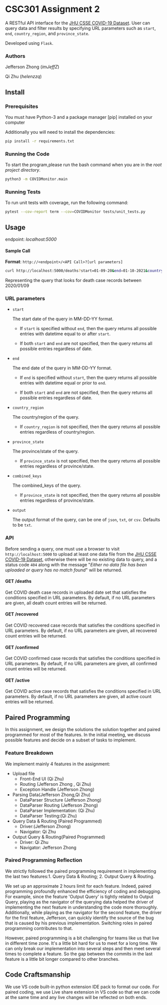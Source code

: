 # CSC301 Assignment 2

A RESTful API interface for the [JHU CSSE COVID-19 Dataset](https://github.com/CSSEGISandData/COVID-19/tree/master/csse_covid_19_data). User can query data and filter results by specifying URL parameters such as `start`, `end`, `country_region`, and `province_state`. 

Developed using `Flask`.

### Authors

Jefferson Zhong (*imJeffZ*)

Qi Zhu (*helenzzq*)

## Install

### Prerequisites

You must have Python-3 and a package manager [pip] installed on your computer

Additionally you will need to install the dependencies:

```bash
pip install -r requirements.txt
```
### Running the Code

To start the program,please run the bash command when you are in the *root project directory*.

```bash
python3 -m COVIDMonitor.main
```
### Running Tests

To run unit tests with coverage, run the following command:

```bash
pytest --cov-report term --cov=COVIDMonitor tests/unit_tests.py
```

## Usage

endpoint: *localhost:5000*

####  Sample Call
**Format**: `http://<endpoint>/<API Call>?[url parameters]`

```bash
curl http://localhost:5000/deaths?start=01-09-20&end=01-10-2021&country_region=us&province_state=wyoming&output=json
```
Representing the query that looks for death case records between 2020/01/09

### URL parameters

- `start`

  The start date of the query in MM-DD-YY format.

  - If `start` is specified without `end`, then the query returns all possible entries with datetime equal to or after `start`.  

  - If both `start` and `end` are not specified, then the query returns all possible entries regardless of date.

- `end`

  The end date of the query in MM-DD-YY format.

  - If `end` is specified without `start`, then the query returns all possible entries with datetime equal or prior to `end`.

  - If both `start` and `end` are not specified, then the query returns all possible entries regardless of date.

- `country_region`

  The country/region of the  query.

  - If `country_region` is not specified, then the query returns all possible entries regardless of country/region.

- `province_state`

  The province/state of the  query.

  - If `province_state` is not specified, then the query returns all possible entries regardless of province/state.

- `combined_keys`

  The combined_keys of the query.

  - If `province_state` is not specified, then the query returns all possible entries regardless of province/state.
  
- `output`

  The output format of the query, can be one of `json`, `txt`, or `csv`. Defaults to be `txt`.
  
### API

Before sending a query, one must use a browser to visit `http://localhost:5000` to upload at least one data file from the [JHU CSSE COVID-19 Dataset](https://github.com/CSSEGISandData/COVID-19/tree/master/csse_covid_19_data), otherwise there will be no existing data to query, and a status code `404` along with the message "*Either no data file has been uploaded or query has no match found*" will be returned.

#### GET /deaths

Get COVID death case records in uploaded date set that satisfies the conditions specified in URL parameters. By default, if no URL parameters are given, all death count entries will be returned.

#### GET /recovered

Get COVID recovered case records that satisfies the conditions specified in URL parameters. By default, if no URL parameters are given, all recovered count entries will be returned.

#### GET /confirmed

Get COVID confirmed case records that satisfies the conditions specified in URL parameters. By default, if no URL parameters are given, all confirmed count entries will be returned.

#### GET /active

Get COVID active case records that satisfies the conditions specified in URL parameters. By default, if no URL parameters are given, all active count entries will be returned.

## Paired Programming 
In this assignment, we design the solutions the solution together and paired programmed for most of the features. In the initial meeting, we discuss possible features and decide on a subset of tasks to implement.

### Feature Breakdown
We implement mainly 4 features in the assignment:
- Upload file
  - Front-End UI (Qi Zhu)
  - Routing  (Jefferson Zhong , Qi Zhu)
  - Exception Handle (Jefferson Zhong)
- Parsing Data(Jefferson Zhong,Qi Zhu)
  - DataParser Structure (Jefferson Zhong)
  - DataParser Routing (Jefferson Zhong)
  - DataParser Implementation: (Qi Zhu)
  - DataParser Testing:(Qi Zhu)
- Query Data & Routing (Paired Programmed)
  - Driver:(Jefferson Zhong)
  - Navigator: Qi Zhu
- Output Query & Routing(Paired Programmed)
  - Driver: Qi Zhu
  - Navigator: Jefferson Zhong


### Paired Programming  Reflection
We strictly followed the paired programming requirement in implementing the last two features:1. Query Data & Routing; 2. Output Query & Routing.

We set up an approximate 2 hours limit for each feature. 
Indeed, paired programming profoundly enhanced the efficiency of coding and debugging.  For example, since the feature 'Output Query' is tightly related to Output Query, playing as the navigator of the querying data helped the driver of implementing the next feature in understanding the code more thoroughly.  Additionally, while playing as the navigator for the second feature,  the driver for the first feature, Jefferson, can quickly identify the source of the bug that is caused by his previous implementation.  Switching roles in paired programming contributes to that.

However, paired programming is a bit challenging for teams like us that live in different time zone. It's a little bit hard for us to meet for a long time. We can only break our implementation into several steps and then meet several times to complete a feature. So the gap between the commits in the last feature is a little bit longer compared to other branches.




## Code Craftsmanship
We use VS code built-in python extension IDE pack to format our code.
For paired coding, we use Live share extension in VS code so that we can code at the same time and any live changes will be reflected on both ends.